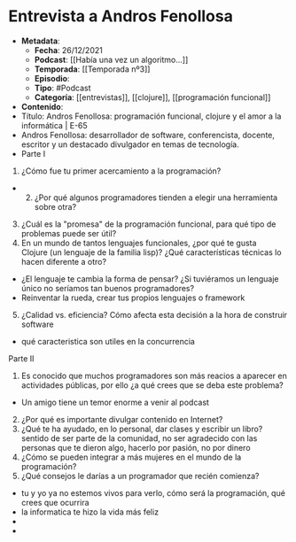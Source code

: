 # Entrevista a Andros Fenollosa

- **Metadata**:
	- **Fecha**: 26/12/2021
	- **Podcast**: [[Había una vez un algoritmo...]]
	- **Temporada**: [[Temporada nº3]]
	- **Episodio**:
	- **Tipo**: #Podcast
	- **Categoría**: [[entrevistas]], [[clojure]], [[programación funcional]]
- **Contenido**:
- Título: Andros Fenollosa: programación funcional, clojure y el amor a la informática | E-65
- Andros Fenollosa: desarrollador de software, conferencista, docente, escritor y un destacado divulgador en temas de tecnología.
- Parte I  

1.  ¿Cómo fue tu primer acercamiento a la programación?
- 2.  ¿Por qué algunos programadores tienden a elegir una herramienta sobre otra?
3.  ¿Cuál es la "promesa" de la programación funcional, para qué tipo de problemas puede ser útil?
4.  En un mundo de tantos lenguajes funcionales, ¿por qué te gusta Clojure (un lenguaje de la familia lisp)? ¿Qué características técnicas lo hacen diferente a otro?
- ¿El lenguaje te cambia la forma de pensar?  ¿Si tuviéramos un lenguaje único no seríamos tan buenos programadores?
- Reinventar la rueda, crear tus propios lenguajes o framework
5.  ¿Calidad vs. eficiencia? Cómo afecta esta decisión a la hora de construir software
- qué caracteristica son utiles en la concurrencia 

Parte II

1.  Es conocido que muchos programadores son más reacios a aparecer en actividades públicas, por ello ¿a qué crees que se deba este problema?
- Un amigo tiene un temor enorme a venir al podcast
2.  ¿Por qué es importante divulgar contenido en Internet?
3.  ¿Qué te ha ayudado, en lo personal, dar clases y escribir un libro? sentido de ser parte de la comunidad, no ser agradecido con las personas que te dieron algo, hacerlo por pasión, no por dinero
4.  ¿Cómo se pueden integrar a más mujeres en el mundo de la programación?
5.  ¿Qué consejos le darías a un programador que recién comienza?
- tu y yo ya no estemos vivos para verlo, cómo será la programación, qué crees que ocurrira
- la informatica te hizo la vida más feliz
- 
- 
